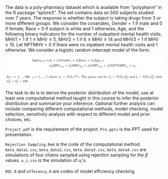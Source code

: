 The data is a poly-pharmacy dataset which is available from “polypharm” in the R package “aplore3”. The set contains data on 500 subjects studied over 7 years. 
The response is whether the subject is taking drugs from 3 or more different groups. 
We consider the covariates, Gender = 1 if male and 0 if female, Race = 0 if subject is white and 1 otherwise, Age, and the following binary indicators for the number of outpatient mental health visits, 
MHV1 = 1 if $\mathrm{1 \leq MHV \leq 5}$, MHV2 = 1 if $\mathrm{6 \leq MHV \leq 14}$ and MHV3 = 1 if $\mathrm{MHV \geq 15}$. Let NPTMHV = 0 if there were no inpatient mental health visits and 1 otherwise. 
We consider a logistic random intercept model of the form:

![image](https://github.com/Zhelena/Bayesian-Analysis-of-Polypharmacy/blob/main/Model.png)

The task to do is to derive the posterior distribution of the model, use at least one computational method taught in this course to infer the posterior distribution and summarize your inference. 
Optional further analysis can include comparing different computational methods, model checking, model selection, sensitivity analysis with respect to different model and prior choices, etc.

`Project.pdf` is the requirement of the project. `Pre.pptx` is the PPT used for presentation.

`Rejection Sampling.Rmd` is the code of the computational method. `beta_data1.csv`, `beta_data2.csv`, `beta_data3.csv`, `beta_data4.csv` are simulations 
of four chains sampled using rejection sampling for the $\beta$ values.
`u_i.csv` is the simulation of $u_i$'s.

`ROC.R` and `effecency.R` are codes of model efficiency checking.



